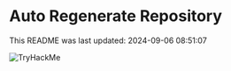 # Auto Regenerate Repository

This README was last updated: 2024-09-06 08:51:07

 ![TryHackMe](https://tryhackme.com/badge/533634)